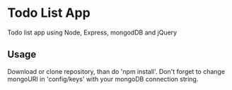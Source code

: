 # Todo List App

Todo list app using Node, Express, mongodDB and jQuery

## Usage ##
Download or clone repository, than do 'npm install'. Don't forget to change mongoURI in 'config/keys' with your mongoDB connection string.
